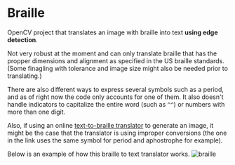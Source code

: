 # Braille
OpenCV project that translates an image with braille into text __using edge detection__.

Not very robust at the moment and can only translate braille that has the propper dimensions and alignment as specified in the US braille standards. (Some finagling with tolerance and image size might also be needed prior to translating.)

There are also different ways to express several symbols such as a period, and as of right now the code only accounts for one of them.
It also doesn't handle indicators to capitalize the entire word (such as `^^`) or numbers with more than one digit.

Also, if using an online [text-to-braille translator](https://www.atractor.pt/mat/matbr/matbraille-_en.html) to generate an image, it might be the case that the translator is using improper conversions (the one in the link uses the same symbol for period and aphostrophe for example).

Below is an example of how this braille to text translator works.
![braille](https://i.imgur.com/PO8PzZV.jpg)
